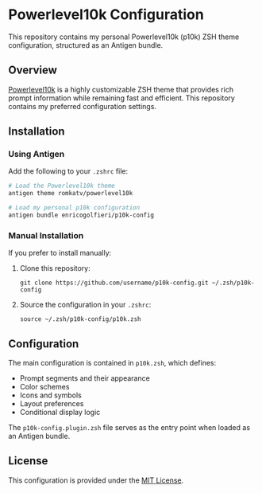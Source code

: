 # Powerlevel10k Configuration

This repository contains my personal Powerlevel10k (p10k) ZSH theme configuration, structured as an Antigen bundle.

## Overview

[Powerlevel10k](https://github.com/romkatv/powerlevel10k) is a highly customizable ZSH theme that provides rich prompt information while remaining fast and efficient. This repository contains my preferred configuration settings.

## Installation

### Using Antigen

Add the following to your `.zshrc` file:

```zsh
# Load the Powerlevel10k theme
antigen theme romkatv/powerlevel10k

# Load my personal p10k configuration
antigen bundle enricogolfieri/p10k-config
```

### Manual Installation

If you prefer to install manually:

1. Clone this repository:
   ```
   git clone https://github.com/username/p10k-config.git ~/.zsh/p10k-config
   ```

2. Source the configuration in your `.zshrc`:
   ```
   source ~/.zsh/p10k-config/p10k.zsh
   ```

## Configuration

The main configuration is contained in `p10k.zsh`, which defines:

- Prompt segments and their appearance
- Color schemes
- Icons and symbols
- Layout preferences
- Conditional display logic

The `p10k-config.plugin.zsh` file serves as the entry point when loaded as an Antigen bundle.

## License

This configuration is provided under the [MIT License](LICENSE).
